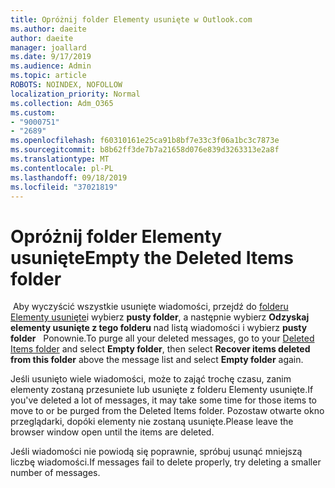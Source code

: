 ```yaml
---
title: Opróżnij folder Elementy usunięte w Outlook.com
ms.author: daeite
author: daeite
manager: joallard
ms.date: 9/17/2019
ms.audience: Admin
ms.topic: article
ROBOTS: NOINDEX, NOFOLLOW
localization_priority: Normal
ms.collection: Adm_O365
ms.custom:
- "9000751"
- "2689"
ms.openlocfilehash: f60310161e25ca91b8bf7e33c3f06a1bc3c7873e
ms.sourcegitcommit: b8b62ff3de7b7a21658d076e839d3263313e2a8f
ms.translationtype: MT
ms.contentlocale: pl-PL
ms.lasthandoff: 09/18/2019
ms.locfileid: "37021819"
---
```

# <a name="empty-the-deleted-items-folder"></a><span data-ttu-id="8929d-102">Opróżnij folder Elementy usunięte</span><span class="sxs-lookup"><span data-stu-id="8929d-102">Empty the Deleted Items folder</span></span>

<span data-ttu-id="8929d-103"> Aby wyczyścić wszystkie usunięte wiadomości, przejdź do [folderu Elementy usunięte](https://outlook.live.com/mail/deleteditems)i wybierz **pusty folder**, a następnie wybierz **Odzyskaj elementy usunięte z tego folderu** nad listą wiadomości i wybierz **pusty folder**   Ponownie.</span><span class="sxs-lookup"><span data-stu-id="8929d-103">To purge all your deleted messages, go to your [Deleted Items folder](https://outlook.live.com/mail/deleteditems) and select **Empty folder**, then select **Recover items deleted from this folder** above the message list and select **Empty folder** again.</span></span>

<span data-ttu-id="8929d-104">Jeśli usunięto wiele wiadomości, może to zająć trochę czasu, zanim elementy zostaną przesuniete lub usunięte z folderu Elementy usunięte.</span><span class="sxs-lookup"><span data-stu-id="8929d-104">If you've deleted a lot of messages, it may take some time for those items to move to or be purged from the Deleted Items folder.</span></span> <span data-ttu-id="8929d-105">Pozostaw otwarte okno przeglądarki, dopóki elementy nie zostaną usunięte.</span><span class="sxs-lookup"><span data-stu-id="8929d-105">Please leave the browser window open until the items are deleted.</span></span>

<span data-ttu-id="8929d-106">Jeśli wiadomości nie powiodą się poprawnie, spróbuj usunąć mniejszą liczbę wiadomości.</span><span class="sxs-lookup"><span data-stu-id="8929d-106">If messages fail to delete properly, try deleting a smaller number of messages.</span></span>